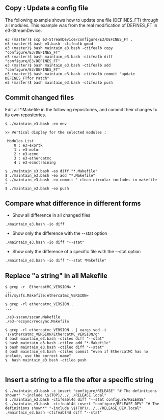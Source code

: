 
## Copy : Update a config file

The following example shows how to update one file (DEFINES_FT) through all modules. This example was from the real modification of DEFINES_FT in e3-StreamDevice. 


```
e3 (master)$ scp e3-StreamDevice/configure/E3/DEFINES_FT .
e3 (master)$ bash e3.bash -ctifealb gmod
e3 (master)$ bash maintain_e3.bash -ctifealb copy "configure/E3/DEFINES_FT"
e3 (master)$ bash maintain_e3.bash -ctifealb diff "configure/E3/DEFINES_FT"
e3 (master)$ bash maintain_e3.bash -ctifealb add "configure/E3/DEFINES_FT"
e3 (master)$ bash maintain_e3.bash -ctifealb commit "update DEFINES_FTfor Patch"
e3 (master)$ bash maintain_e3.bash -ctifealb push

```


## Commit changed files

Edit all *.Makefile in the following repositories, and commit their changes to its own repositories.

```
$ ./maintain_e3.bash -eo env

>> Vertical display for the selected modules :

 Modules List 
    0 : e3-exprtk
    1 : e3-motor
    2 : e3-ecmc
    3 : e3-ethercatmc
    4 : e3-ecmctraining

$ ./maintain_e3.bash -eo diff "*.Makefile"
$ ./maintain_e3.bash -eo add "*.Makefile"
$ ./maintain_e3.bash -eo commit " clean circular includes in makefile "
$ ./maintain_e3.bash -eo push

```


## Compare what difference in different forms

* Show all difference in all changed files

```
./maintain_e3.bash -io diff
```

* Show only the difference with the --stat option

```
./maintain_e3.bash -io diff "--stat"

```

* Show only the difference of a specific file with the --stat option

```
./maintain_e3.bash -io diff "--stat *Makefile"

```

## Replace "a string" in all Makefile

```
$ grep -r  EthercatMC_VERSION= *
...
sfs/sysfs.Makefile:ethercatmc_VERSION=

$ grep -rl ethercatmc_VERSION .
...

./e3-sscan/sscan.Makefile
./e3-recsync/recsync.Makefile

$ grep -rl ethercatmc_VERSION . | xargs sed -i 's/ethercatmc_VERSION/EthercatMC_VERSION/g'
$ bash maintain_e3.bash -ctileo diff "--stat"
$ bash maintain_e3.bash -ctileo add "*.Makefile"
$ bash maintain_e3.bash -ctileo diff "--stat"
$ bash maintain_e3.bash -ctileo commit "even if EthercatMC has no include, use the correct name"
$  bash maintain_e3.bash -ctileo push


```
## Insert a string to a file the after a specific string
```
$ ./maintain_e3.bash -c insert "configure/RELEASE" "# The definitions shown*" "-include \$(TOP)/../../RELEASE.local"
$ ./maintain_e3.bash -ctifeabl4d diff "--stat configure/RELEASE"
$ ./maintain_e3.bash -ctifeabl4d insert "configure/RELEASE_DEV" "# The definitions shown*" "-include \$(TOP)/../../RELEASE_DEV.local"
./maintain_e3.bash -ctifeabl4d diff "--stat"


```